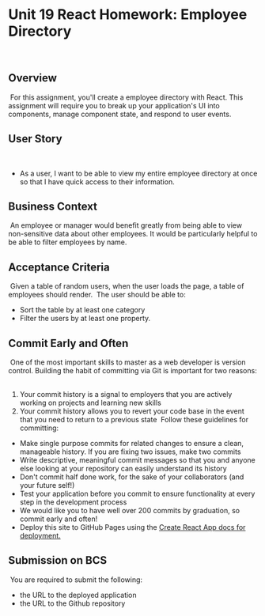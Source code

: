 # Unit 19 React Homework: Employee Directory
​
## Overview
​
For this assignment, you'll create a employee directory with React. This assignment will require you to break up your application's UI into components, manage component state, and respond to user events.
​
## User Story
​
* As a user, I want to be able to view my entire employee directory at once so that I have quick access to their information.
​
## Business Context
​
An employee or manager would benefit greatly from being able to view non-sensitive data about other employees. It would be particularly helpful to be able to filter employees by name.
​
## Acceptance Criteria
​
Given a table of random users, when the user loads the page, a table of employees should render. 
​
The user should be able to:
​
  * Sort the table by at least one category
​
  * Filter the users by at least one property.
​
## Commit Early and Often
​
One of the most important skills to master as a web developer is version control. Building the habit of committing via Git is important for two reasons:
​
1. Your commit history is a signal to employers that you are actively working on projects and learning new skills
​
2. Your commit history allows you to revert your code base in the event that you need to return to a previous state
​
Follow these guidelines for committing:
​
* Make single purpose commits for related changes to ensure a clean, manageable history. If you are fixing two issues, make two commits
​
* Write descriptive, meaningful commit messages so that you and anyone else looking at your repository can easily understand its history
​
* Don't commit half done work, for the sake of your collaborators (and your future self!)
​
* Test your application before you commit to ensure functionality at every step in the development process
​
* We would like you to have well over 200 commits by graduation, so commit early and often!
​
* Deploy this site to GitHub Pages using the [Create React App docs for deployment.](https://create-react-app.dev/docs/deployment/#github-pages)
​
​
## Submission on BCS
​
You are required to submit the following:
​
* the URL to the deployed application
​
* the URL to the Github repository
